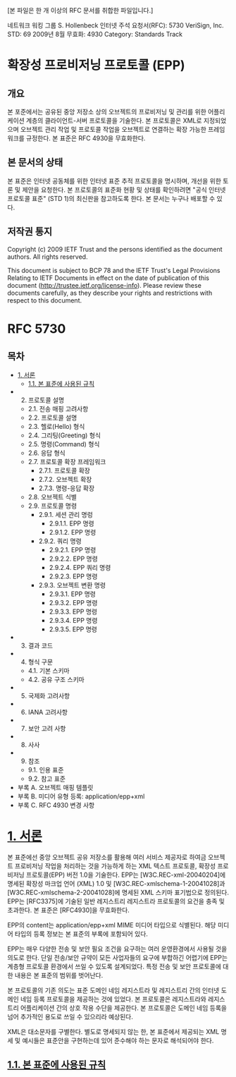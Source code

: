 [본 파일은 한 개 이상의 RFC 문서를 취합한 파일입니다.]

네트워크 워킹 그룹 S. Hollenbeck
인터넷 주석 요청서(RFC): 5730 VeriSign, Inc.
STD: 69 2009년 8월
무효화: 4930
Category: Standards Track

# 확장성 프로비저닝 프로토콜 (EPP)

## 개요

본 포준에서는 공유된 중앙 저장소 상의 오브젝트의 프로비저닝 및 관리를 위한 어플리케이션 계층의 클라이언트-서버 프로토콜을 기술한다. 본 프로토콜은 XML로 지정되었으며 오브젝트 관리 작업 및 프로토콜 작업을 오브젝트로 연결하는 확장 가능한 프레임워크를 규정한다. 본 표준은 RFC 4930을 무효화한다.

## 본 문서의 상태

본 표준은 인터넷 공동체를 위한 인터넷 표준 추적 프로토콜을 명시하며, 개선을 위한 토론 및 제안을 요청한다. 본 프로토콜의 표준화 현황 및 상태를 확인하려면 "공식 인터넷 프로토콜 표준" (STD 1)의 최신판을 참고하도록 한다. 본 문서는 누구나 배포할 수 있다.

## 저작권 통지

Copyright (c) 2009 IETF Trust and the persons identified as the
document authors. All rights reserved.

This document is subject to BCP 78 and the IETF Trust's Legal
Provisions Relating to IETF Documents in effect on the date of
publication of this document (http://trustee.ietf.org/license-info).
Please review these documents carefully, as they describe your rights
and restrictions with respect to this document.

# RFC 5730

## 목차

- [1. 서론](#1-서론)
  - [1.1. 본 표준에 사용된 규칙](#11-본-표준에-사용된-규칙)
- 2. 프로토콜 설명
  - 2.1. 전송 매핑 고려사항
  - 2.2. 프로토콜 설명
  - 2.3. 헬로(Hello) 형식
  - 2.4. 그리팅(Greeting) 형식
  - 2.5. 명령(Command) 형식
  - 2.6. 응답 형식
  - 2.7. 프로토콜 확장 프레임워크
    - 2.7.1. 프로토콜 확장
    - 2.7.2. 오브젝트 확장
    - 2.7.3. 명령-응답 확장
  - 2.8. 오브젝트 식별
  - 2.9. 프로토콜 명령
    - 2.9.1. 세션 관리 명렁
      - 2.9.1.1. EPP <login> 명령
      - 2.9.1.2. EPP <logout> 명령
    - 2.9.2. 쿼리 명령
      - 2.9.2.1. EPP <check> 명령
      - 2.9.2.2. EPP <info> 명령
      - 2.9.2.4. EPP <transfer> 쿼리 명령
      - 2.9.2.3. EPP <poll> 명령
    - 2.9.3. 오브젝트 변환 명령
      - 2.9.3.1. EPP <create> 명령
      - 2.9.3.2. EPP <delete> 명령
      - 2.9.3.3. EPP <renew> 명령
      - 2.9.3.4. EPP <transfer> 명령
      - 2.9.3.5. EPP <update> 명령
- 3. 결과 코드
- 4. 형식 구문
  - 4.1. 기본 스키마
  - 4.2. 공유 구조 스키마
- 5. 국제화 고려사항
- 6. IANA 고려사항
- 7. 보안 고려 사항
- 8. 사사
- 9. 참조
  - 9.1. 인용 표준
  - 9.2. 참고 표준
- 부록 A. 오브젝트 매핑 템플릿
- 부록 B. 미디어 유형 등록: application/epp+xml
- 부록 C. RFC 4930 변경 사항

# [1. 서론](#1-서론)

본 표준에선 중앙 오브젝트 공유 저장소를 활용해 여러 서비스 제공자로 하여금 오브젝트 프로비저닝 작업을 처리하는 것을 가능하게 하는 XML 텍스트 프로토콜, 확장성 프로비저닝 프로토콜(EPP) 버전 1.0을 기술한다. EPP는 [W3C.REC-xml-20040204]에 명세된 확장성 마크업 언어 (XML) 1.0 및 [W3C.REC-xmlschema-1-20041028]과 [W3C.REC-xmlschema-2-20041028]에 명세된 XML 스키마 표기법으로 정의된다. EPP는 [RFC3375]에 기술된 일반 레지스트리 레지스트라 프로토콜의 요건을 충족 및 초과한다. 본 표준은 [RFC4930]을 무효화한다.

EPP의 content는 application/epp+xml MIME 미디어 타입으로 식별된다. 해당 미디어 타입의 등록 정보는 본 표준의 부록에 포함되어 있다.

EPP는 매우 다양한 전송 및 보안 필요 조건을 요구하는 여러 운영환경에서 사용될 것을 의도로 한다. 단일 전송/보안 규약이 모든 사업자들의 요구에 부합하긴 어렵기에 EPP는 계층형 프로토콜 환경에서 쓰일 수 있도록 설계되었다. 특정 전송 및 보안 프로토콜에 대한 내용은 본 표준의 범위를 벗어난다.

본 프로토콜의 기존 의도는 표준 도메인 네임 레지스트라 및 레지스트리 간의 인터넷 도메인 네임 등록 프로토콜을 제공하는 것에 있었다. 본 프로토콜은 레지스트라와 레지스트리 어플리케이션 간의 상호 작용 수단을 제공한다. 본 프로토콜은 도메인 네임 등록을 넘어 추가적인 용도로 쓰일 수 있으리라 예상된다.

XML은 대소문자를 구별한다. 별도로 명세되지 않는 한, 본 표준에서 제공되는 XML 명세 및 예시들은 표준안을 구현하는데 있어 준수해야 하는 문자로 해석되어야 한다.

## [1.1. 본 표준에 사용된 규칙](#11-본-표준에-사용된-규칙)
